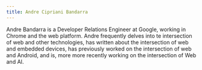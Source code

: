 ```yaml
---
title: Andre Cipriani Bandarra
---
```


Andre Bandarra is a Developer Relations Engineer at Google, working in Chrome and the web platform. Andre frequently delves into te intersection of web and other technologies, has written about the intersection of web and embedded devices, has previously worked on the intersection of web and Android, and is, more more recently working on the intersection of Web and AI.
